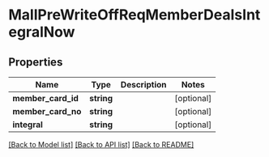 # MallPreWriteOffReqMemberDealsIntegralNow

## Properties
Name | Type | Description | Notes
------------ | ------------- | ------------- | -------------
**member_card_id** | **string** |  | [optional] 
**member_card_no** | **string** |  | [optional] 
**integral** | **string** |  | [optional] 

[[Back to Model list]](../README.md#documentation-for-models) [[Back to API list]](../README.md#documentation-for-api-endpoints) [[Back to README]](../README.md)


